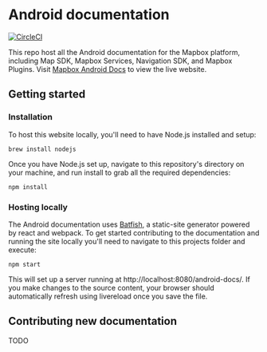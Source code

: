 # Android documentation

[![CircleCI](https://circleci.com/gh/mapbox/android-docs.svg?style=svg)](https://circleci.com/gh/mapbox/android-docs)

This repo host all the Android documentation for the Mapbox platform, including Map SDK, Mapbox Services, Navigation SDK, and Mapbox Plugins. Visit [Mapbox Android Docs](https://www.mapbox.com/android-docs/map-sdk/overview/) to view the live website.

## Getting started

### Installation
To host this website locally, you'll need to have Node.js installed and setup:

```
brew install nodejs
```

Once you have Node.js set up, navigate to this repository's directory on your machine, and run install to grab all the required dependencies:

```
npm install
```

### Hosting locally
The Android documentation uses [Batfish](https://github.com/mapbox/batfish), a static-site generator powered by react and webpack. To get started contributing to the documentation and running the site locally you'll need to navigate to this projects folder and execute:

```
npm start
```

This will set up a server running at http://localhost:8080/android-docs/. If you make changes to the source content, your browser should automatically refresh using livereload once you save the file.

## Contributing new documentation

TODO
